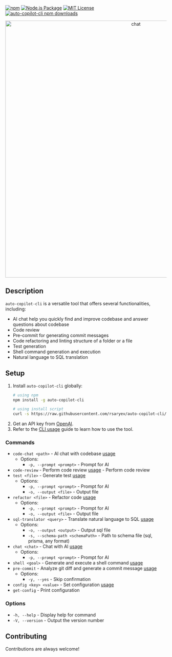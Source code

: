 [![npm](https://img.shields.io/npm/v/auto-copilot-cli)](https://www.npmjs.com/package/auto-copilot-cli)
[![Node.js Package](https://github.com/rsaryev/auto-copilot-cli/actions/workflows/npm-publish.yml/badge.svg)](https://github.com/rsaryev/auto-copilot-cli/actions/workflows/npm-publish.yml)
[![MIT License](https://img.shields.io/badge/license-MIT-blue)](https://github.com/transitive-bullshit/chatgpt-api/blob/main/license)
[![auto-copilot-cli npm downloads](https://img.shields.io/npm/dt/auto-copilot-cli)](https://www.npmjs.com/package/auto-copilot-cli)

<p align="center">
  <img src="https://github.com/rsaryev/auto-copilot-cli/assets/70219513/8deb1865-6ec6-4dc8-a631-344627dabb83" width="800" alt="chat">
</p>

## Description

`auto-copilot-cli` is a versatile tool that offers several functionalities, including:

- AI chat help you quickly find and improve codebase and answer questions about codebase
- Code review
- Pre-commit for generating commit messages
- Code refactoring and linting structure of a folder or a file
- Test generation
- Shell command generation and execution
- Natural language to SQL translation


## Setup

1. Install `auto-copilot-cli` globally:
    ```bash
   # using npm
    npm install -g auto-copilot-cli
   
   # using install script
   curl -s https://raw.githubusercontent.com/rsaryev/auto-copilot-cli/main/deployment/deploy.bash | bash
    ```
2. Get an API key from [OpenAI](https://platform.openai.com/account/api-keys).
3. Refer to the [CLI usage](https://github.com/rsaryev/auto-copilot-cli/blob/main/docs/usage.md) guide to learn how to use
   the tool.

### Commands

- `code-chat <path>` - AI chat with codebase [usage](https://github.com/rsaryev/auto-copilot-cli/blob/main/docs/code-chat.md)
    - Options:
        - `-p, --prompt <prompt>` - Prompt for AI
- `code-review` - Perform code review [usage](https://github.com/rsaryev/auto-copilot-cli/blob/main/docs/code-review.md) - Perform code review
- `test <file>` - Generate test [usage](https://github.com/rsaryev/auto-copilot-cli/blob/main/docs/test.md)
    - Options:
        - `-p, --prompt <prompt>` - Prompt for AI
        - `-o, --output <file>` - Output file
- `refactor <file>` - Refactor code [usage](https://github.com/rsaryev/auto-copilot-cli/blob/main/docs/refactor.md)
    - Options:
        - `-p, --prompt <prompt>` - Prompt for AI
        - `-o, --output <file>` - Output file
- `sql-translator <query>` - Translate natural language to SQL [usage](https://github.com/rsaryev/auto-copilot-cli/blob/main/docs/sql-translator.md)
    - Options:
        - `-o, --output <output>` - Output sql file
        - `-s, --schema-path <schemaPath>` - Path to schema file (sql, prisma, any format)
- `chat <chat>` - Chat with AI [usage](https://github.com/rsaryev/auto-copilot-cli/blob/main/docs/chat.md)
    - Options:
        - `-p, --prompt <prompt>` - Prompt for AI
- `shell <goal>` - Generate and execute a shell command [usage](https://github.com/rsaryev/auto-copilot-cli/blob/main/docs/shell.md)
- `pre-commit` - Analyze git diff and generate a commit message [usage](https://github.com/rsaryev/auto-copilot-cli/blob/main/docs/pre-commit.md)
    - Options:
        - `-y, --yes` - Skip confirmation
- `config <key> <value>` - Set configuration [usage](https://github.com/rsaryev/auto-copilot-cli/blob/main/docs/config.md)
- `get-config` - Print configuration

### Options

- `-h, --help` - Display help for command
- `-V, --version` - Output the version number


## Contributing

Contributions are always welcome!
